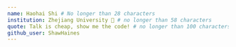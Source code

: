 ```yaml
---
name: Haohai Shi # No longer than 28 characters
institution: Zhejiang University 🚩 # no longer than 58 characters
quote: Talk is cheap, show me the code! # no longer than 100 characters, avoid using quotes(") to guarantee the format remains the same.
github_user: ShawHaines
---
```

